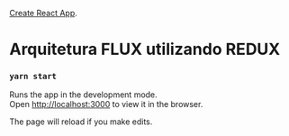 [Create React App](https://github.com/facebook/create-react-app).


# Arquitetura FLUX utilizando REDUX

### `yarn start`

Runs the app in the development mode.<br />
Open [http://localhost:3000](http://localhost:3000) to view it in the browser.

The page will reload if you make edits.<br />
